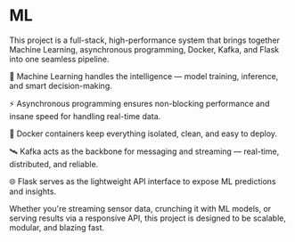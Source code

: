 # ML

This project is a full-stack, high-performance system that brings together Machine Learning, asynchronous programming, Docker, Kafka, and Flask into one seamless pipeline.

🧠 Machine Learning handles the intelligence — model training, inference, and smart decision-making.

⚡ Asynchronous programming ensures non-blocking performance and insane speed for handling real-time data.

🐳 Docker containers keep everything isolated, clean, and easy to deploy.

🛰️ Kafka acts as the backbone for messaging and streaming — real-time, distributed, and reliable.

🌐 Flask serves as the lightweight API interface to expose ML predictions and insights.

Whether you're streaming sensor data, crunching it with ML models, or serving results via a responsive API, this project is designed to be scalable, modular, and blazing fast.

